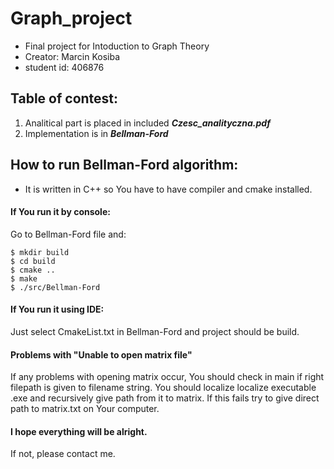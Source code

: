 # Graph_project
* Final project for Intoduction to Graph Theory
* Creator: Marcin Kosiba 
* student id: 406876

## Table of contest:
1. Analitical part is placed in included ***Czesc_analityczna.pdf***
2. Implementation is in ***Bellman-Ford***

## How to run Bellman-Ford algorithm:
* It is written in C++ so You have to have compiler and cmake installed.
#### If You run it by console:
Go to Bellman-Ford file and:

```
$ mkdir build
$ cd build
$ cmake ..
$ make 
$ ./src/Bellman-Ford
```

#### If You run it using IDE:
Just select CmakeList.txt in Bellman-Ford and project should be build.

#### Problems with "Unable to open matrix file"
If any problems with opening matrix occur, You should check in main if right filepath is given to filename string.
You should localize localize executable .exe and recursively give path from it to matrix.
If this fails try to give direct path to matrix.txt on Your computer.

#### I hope everything will be alright. 
If not, please contact me.

